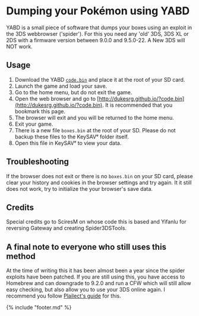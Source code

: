 # Dumping your Pokémon using YABD

YABD is a small piece of software that dumps your boxes using an exploit in the 3DS webbrowser ('spider'). For this you need any 'old' 3DS, 3DS XL or 2DS with a firmware version between 9.0.0 and 9.5.0-22. A New 3DS will NOT work.

## Usage

1. Download the YABD [`code.bin`](https://drive.google.com/file/d/0B1vPoiWMLosrWmNkU05rS2xsVHM/view?usp=sharing) and place it at the root of your SD card.
2. Launch the game and load your save.
3. Go to the home menu, but do not exit the game.
4. Open the web browser and go to [http://dukesrg.github.io/?code.bin](http://dukesrg.github.io/?code.bin). It is recommended that you bookmark this page.
5. The browser will exit and you will be returned to the home menu.
6. Exit your game.
7. There is a new file `boxes.bin` at the root of your SD. Please do not backup these files to the KeySAVᵉ folder itself.
8. Open this file in KeySAVᵉ to view your data.

## Troubleshooting

If the browser does not exit or there is no `boxes.bin` on your SD card, please clear your history and cookies in the browser settings and try again. It it still does not work, try to initialize the your browser's save data.

## Credits

Special credits go to SciresM on whose code this is based and Yifanlu for reversing Gateway and creating Spider3DSTools.

## A final note to everyone who still uses this method

At the time of writing this it has been almost been a year since the spider exploits have been patched. If you are still using this, you have access to Homebrew and can downgrade to 9.2.0 and run a CFW which will still allow easy checking, but also allow you to use your 3DS online again. I recommend you follow [Plailect's guide](https://3ds.guide/) for this.

{% include "footer.md" %}
